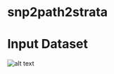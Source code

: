 # snp2path2strata

# Input Dataset

![alt text](https://raw.githubusercontent.com/ainalic/snp2path2strata/blob/master/InputDataset.png)
